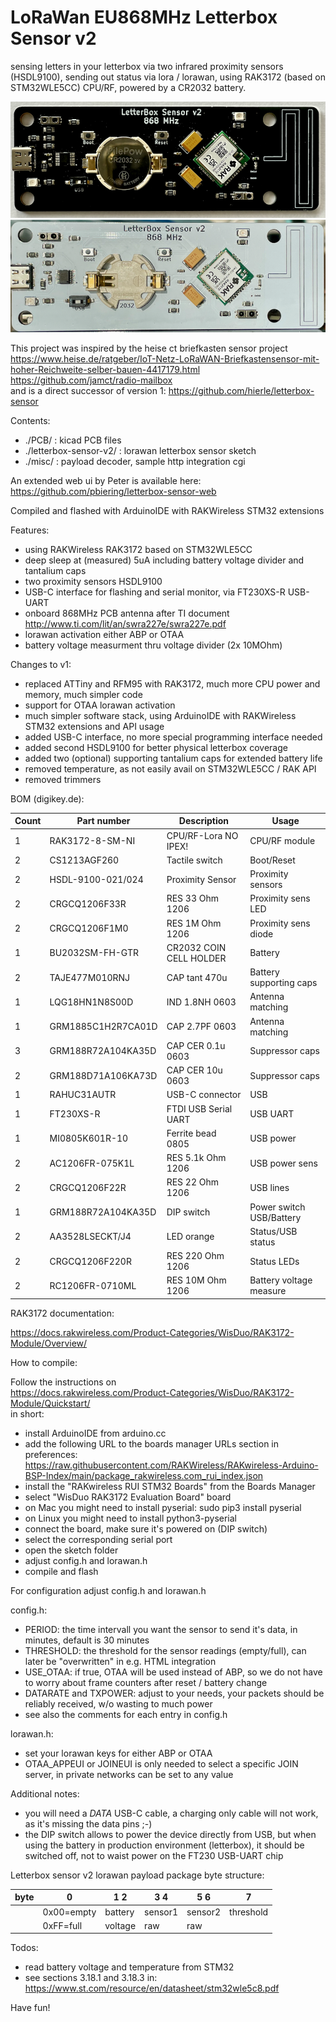 # LoRaWan EU868MHz Letterbox Sensor v2
sensing letters in your letterbox via two infrared proximity sensors (HSDL9100),
sending out status via lora / lorawan, using RAK3172 (based on STM32WLE5CC) CPU/RF, powered by a CR2032 battery.

![Lorawan letterbox sensor v2](https://github.com/hierle/letterbox-sensor-v2/blob/main/misc/letterbox-sensor-v2.png?raw=true)<br>
![Lorawan letterbox sensor v2](https://github.com/hierle/letterbox-sensor-v2/blob/main/misc/letterbox-sensor-v2-w.png?raw=true)

This project was inspired by the heise ct briefkasten sensor project<br>
https://www.heise.de/ratgeber/IoT-Netz-LoRaWAN-Briefkastensensor-mit-hoher-Reichweite-selber-bauen-4417179.html<br>
https://github.com/jamct/radio-mailbox<br>
and is a direct successor of version 1: https://github.com/hierle/letterbox-sensor


Contents:
- ./PCB/ :                  kicad PCB files
- ./letterbox-sensor-v2/ :  lorawan letterbox sensor sketch
- ./misc/ :                 payload decoder, sample http integration cgi

An extended web ui by Peter is available here: https://github.com/pbiering/letterbox-sensor-web

Compiled and flashed with ArduinoIDE with RAKWireless STM32 extensions


Features:
- using RAKWireless RAK3172 based on STM32WLE5CC
- deep sleep at (measured) 5uA including battery voltage divider and tantalium caps
- two proximity sensors HSDL9100
- USB-C interface for flashing and serial monitor, via FT230XS-R USB-UART
- onboard 868MHz PCB antenna after TI document http://www.ti.com/lit/an/swra227e/swra227e.pdf
- lorawan activation either ABP or OTAA
- battery voltage measurment thru voltage divider (2x 10MOhm)


Changes to v1:
- replaced ATTiny and RFM95 with RAK3172, much more CPU power and memory, much simpler code
- support for OTAA lorawan activation
- much simpler software stack, using ArduinoIDE with RAKWireless STM32 extensions and API usage
- added USB-C interface, no more special programming interface needed
- added second HSDL9100 for better physical letterbox coverage
- added two (optional) supporting tantalium caps for extended battery life
- removed temperature, as not easily avail on STM32WLE5CC / RAK API
- removed trimmers


BOM (digikey.de):

| Count | Part number        | Description             | Usage                    |
|-------|--------------------|-------------------------|--------------------------|
| 1     | RAK3172-8-SM-NI    | CPU/RF-Lora  NO IPEX!   | CPU/RF module            |
| 2     | CS1213AGF260       | Tactile switch          | Boot/Reset               |
| 2     | HSDL-9100-021/024  | Proximity Sensor        | Proximity sensors        |
| 2     | CRGCQ1206F33R      | RES 33 Ohm 1206         | Proximity sens LED       | 
| 2     | CRGCQ1206F1M0      | RES 1M Ohm 1206         | Proximity sens diode     |
| 1     | BU2032SM-FH-GTR    | CR2032 COIN CELL HOLDER | Battery                  |
| 2     | TAJE477M010RNJ     | CAP tant 470u           | Battery supporting caps  |
| 1     | LQG18HN1N8S00D     | IND 1.8NH 0603          | Antenna matching         |
| 1     | GRM1885C1H2R7CA01D | CAP 2.7PF 0603          | Antenna matching         |
| 3     | GRM188R72A104KA35D | CAP CER 0.1u 0603       | Suppressor caps          |
| 2     | GRM188D71A106KA73D | CAP CER 10u 0603        | Suppressor caps          |
| 1     | RAHUC31AUTR        | USB-C connector         | USB                      |
| 1     | FT230XS-R          | FTDI USB Serial UART    | USB UART                 |
| 1     | MI0805K601R-10     | Ferrite bead 0805       | USB power                |
| 2     | AC1206FR-075K1L    | RES 5.1k Ohm 1206       | USB power sens           |
| 2     | CRGCQ1206F22R      | RES 22 Ohm 1206         | USB lines                |
| 1     | GRM188R72A104KA35D | DIP switch              | Power switch USB/Battery |
| 2     | AA3528LSECKT/J4    | LED orange              | Status/USB status        |
| 2     | CRGCQ1206F220R     | RES 220 Ohm 1206        | Status LEDs              |
| 2     | RC1206FR-0710ML    | RES 10M Ohm 1206        | Battery voltage measure  |


RAK3172 documentation:

https://docs.rakwireless.com/Product-Categories/WisDuo/RAK3172-Module/Overview/


How to compile:

Follow the instructions on<br>
https://docs.rakwireless.com/Product-Categories/WisDuo/RAK3172-Module/Quickstart/<br>
in short:<br>
- install ArduinoIDE from arduino.cc
- add the following URL to the boards manager URLs section in preferences:
https://raw.githubusercontent.com/RAKWireless/RAKwireless-Arduino-BSP-Index/main/package_rakwireless.com_rui_index.json
- install the "RAKwireless RUI STM32 Boards" from the Boards Manager
- select "WisDuo RAK3172 Evaluation Board" board
- on Mac you might need to install pyserial: sudo pip3 install pyserial
- on Linux you might need to install python3-pyserial
- connect the board, make sure it's powered on (DIP switch)
- select the corresponding serial port
- open the sketch folder
- adjust config.h and lorawan.h
- compile and flash


For configuration adjust config.h and lorawan.h

config.h:
- PERIOD: the time intervall you want the sensor to send it's data, in minutes, default is 30 minutes
- THRESHOLD: the threshold for the sensor readings (empty/full), can later be "overwritten" in e.g. HTML integration
- USE_OTAA: if true, OTAA will be used instead of ABP, so we do not have to worry about frame counters after reset / battery change
- DATARATE and TXPOWER: adjust to your needs, your packets should be reliably received, w/o wasting to much power
- see also the comments for each entry in config.h

lorawan.h:
- set your lorawan keys for either ABP or OTAA
- OTAA_APPEUI or JOINEUI is only needed to select a specific JOIN server, in private networks can be set to any value


Additional notes:
- you will need a *DATA* USB-C cable, a charging only cable will not work, as it's missing the data pins ;-)
- the DIP switch allows to power the device directly from USB, but when using the battery in production environment (letterbox), it should be switched off, not to waist power on the FT230 USB-UART chip


Letterbox sensor v2 lorawan payload package byte structure:

|byte|    0     |  1   2 | 3   4 | 5   6 |    7    |
|----|----------|--------|-------|-------|---------|
|    |0x00=empty|battery |sensor1|sensor2|threshold|
|    |0xFF=full |voltage |raw    |raw    |         |


Todos:
- read battery voltage and temperature from STM32
- see sections 3.18.1 and 3.18.3 in: https://www.st.com/resource/en/datasheet/stm32wle5c8.pdf


Have fun!

